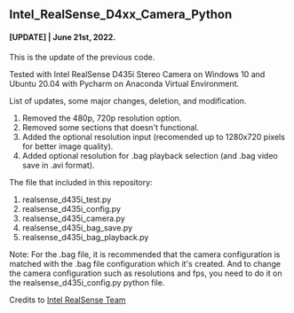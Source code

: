 ## Intel_RealSense_D4xx_Camera_Python
#### [UPDATE] | June 21st, 2022.

This is the update of the previous code.

Tested with Intel RealSense D435i Stereo Camera on Windows 10 and Ubuntu 20.04 with Pycharm on Anaconda Virtual Environment.

List of updates, some major changes, deletion, and modification.
  1. Removed the 480p, 720p resolution option.
  2. Removed some sections that doesn't functional.
  3. Added the optional resolution input (recomended up to 1280x720 pixels for better image quality).
  4. Added optional resolution for .bag playback selection (and .bag video save in .avi format).

The file that included in this repository:
  1. realsense_d435i_test.py
  2. realsense_d435i_config.py
  3. realsense_d435i_camera.py
  4. realsense_d435i_bag_save.py
  5. realsense_d435i_bag_playback.py

Note:
For the .bag file, it is recommended that the camera configuration is matched with the .bag file configuration which it's created.
And to change the camera configuration such as resolutions and fps, you need to do it on the realsense_d435i_config.py python file.

Credits to [Intel RealSense Team](https://github.com/IntelRealSense/librealsense)
